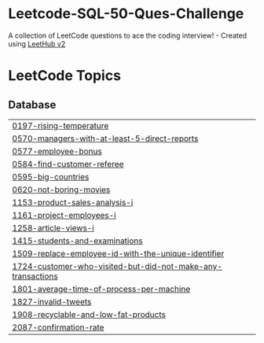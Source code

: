 # Leetcode-SQL-50-Ques-Challenge
A collection of LeetCode questions to ace the coding interview! - Created using [LeetHub v2](https://github.com/arunbhardwaj/LeetHub-2.0)

<!---LeetCode Topics Start-->
# LeetCode Topics
## Database
|  |
| ------- |
| [0197-rising-temperature](https://github.com/vishalbigdata/Leetcode-SQL-50-Ques-Challenge/tree/master/0197-rising-temperature) |
| [0570-managers-with-at-least-5-direct-reports](https://github.com/vishalbigdata/Leetcode-SQL-50-Ques-Challenge/tree/master/0570-managers-with-at-least-5-direct-reports) |
| [0577-employee-bonus](https://github.com/vishalbigdata/Leetcode-SQL-50-Ques-Challenge/tree/master/0577-employee-bonus) |
| [0584-find-customer-referee](https://github.com/vishalbigdata/Leetcode-SQL-50-Ques-Challenge/tree/master/0584-find-customer-referee) |
| [0595-big-countries](https://github.com/vishalbigdata/Leetcode-SQL-50-Ques-Challenge/tree/master/0595-big-countries) |
| [0620-not-boring-movies](https://github.com/vishalbigdata/Leetcode-SQL-50-Ques-Challenge/tree/master/0620-not-boring-movies) |
| [1153-product-sales-analysis-i](https://github.com/vishalbigdata/Leetcode-SQL-50-Ques-Challenge/tree/master/1153-product-sales-analysis-i) |
| [1161-project-employees-i](https://github.com/vishalbigdata/Leetcode-SQL-50-Ques-Challenge/tree/master/1161-project-employees-i) |
| [1258-article-views-i](https://github.com/vishalbigdata/Leetcode-SQL-50-Ques-Challenge/tree/master/1258-article-views-i) |
| [1415-students-and-examinations](https://github.com/vishalbigdata/Leetcode-SQL-50-Ques-Challenge/tree/master/1415-students-and-examinations) |
| [1509-replace-employee-id-with-the-unique-identifier](https://github.com/vishalbigdata/Leetcode-SQL-50-Ques-Challenge/tree/master/1509-replace-employee-id-with-the-unique-identifier) |
| [1724-customer-who-visited-but-did-not-make-any-transactions](https://github.com/vishalbigdata/Leetcode-SQL-50-Ques-Challenge/tree/master/1724-customer-who-visited-but-did-not-make-any-transactions) |
| [1801-average-time-of-process-per-machine](https://github.com/vishalbigdata/Leetcode-SQL-50-Ques-Challenge/tree/master/1801-average-time-of-process-per-machine) |
| [1827-invalid-tweets](https://github.com/vishalbigdata/Leetcode-SQL-50-Ques-Challenge/tree/master/1827-invalid-tweets) |
| [1908-recyclable-and-low-fat-products](https://github.com/vishalbigdata/Leetcode-SQL-50-Ques-Challenge/tree/master/1908-recyclable-and-low-fat-products) |
| [2087-confirmation-rate](https://github.com/vishalbigdata/Leetcode-SQL-50-Ques-Challenge/tree/master/2087-confirmation-rate) |
<!---LeetCode Topics End-->